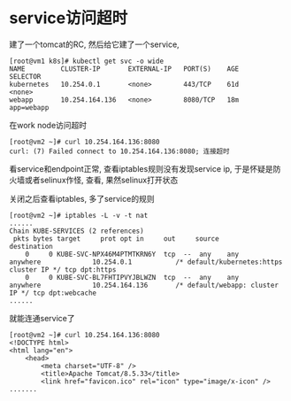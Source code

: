 # service访问超时

建了一个tomcat的RC, 然后给它建了一个service, 

```
[root@vm1 k8s]# kubectl get svc -o wide
NAME         CLUSTER-IP       EXTERNAL-IP   PORT(S)    AGE       SELECTOR
kubernetes   10.254.0.1       <none>        443/TCP    61d       <none>
webapp       10.254.164.136   <none>        8080/TCP   18m       app=webapp
```

在work node访问超时

```
[root@vm2 ~]# curl 10.254.164.136:8080
curl: (7) Failed connect to 10.254.164.136:8080; 连接超时
```

看service和endpoint正常, 查看iptables规则没有发现service ip, 于是怀疑是防火墙或者selinux作怪, 查看, 果然selinux打开状态

关闭之后查看iptables, 多了service的规则

```
[root@vm2 ~]# iptables -L -v -t nat
......
Chain KUBE-SERVICES (2 references)
 pkts bytes target     prot opt in     out     source               destination
    0     0 KUBE-SVC-NPX46M4PTMTKRN6Y  tcp  --  any    any     anywhere             10.254.0.1           /* default/kubernetes:https cluster IP */ tcp dpt:https
    0     0 KUBE-SVC-BL7FHTIPVYJBLWZN  tcp  --  any    any     anywhere             10.254.164.136       /* default/webapp: cluster IP */ tcp dpt:webcache
......
```

就能连通service了

```
[root@vm2 ~]# curl 10.254.164.136:8080
<!DOCTYPE html>
<html lang="en">
    <head>
        <meta charset="UTF-8" />
        <title>Apache Tomcat/8.5.33</title>
        <link href="favicon.ico" rel="icon" type="image/x-icon" />
.......
```


